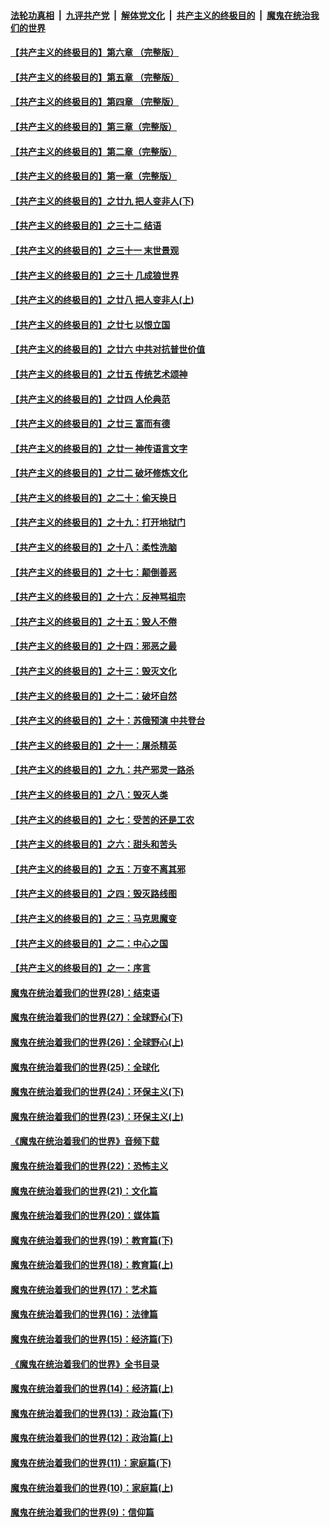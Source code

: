 ####  [法轮功真相](../../../../basic/blob/master/README.md?t=06190231) &nbsp;|&nbsp; [九评共产党](../../../../9ping.md/blob/master/README.md?t=06190231) &nbsp;|&nbsp; [解体党文化](../../../../jtdwh.md/blob/master/README.md?t=06190231)  &nbsp;|&nbsp; [共产主义的终极目的](../../../../gczydzjmd.md/blob/master/README.md?t=06190231) &nbsp;|&nbsp; [魔鬼在统治我们的世界](../../../../mgztzwmdsj.md/blob/master/README.md?t=06190231) 

#### [【共产主义的终极目的】第六章 （完整版）](../pages/nsc422/n11428913.md?t=06190231) 

#### [【共产主义的终极目的】第五章 （完整版）](../pages/nsc422/n11428912.md?t=06190231) 

#### [【共产主义的终极目的】第四章 （完整版）](../pages/nsc422/n11428907.md?t=06190231) 

#### [【共产主义的终极目的】第三章（完整版）](../pages/nsc422/n11428848.md?t=06190231) 

#### [【共产主义的终极目的】第二章（完整版）](../pages/nsc422/n11428831.md?t=06190231) 

#### [【共产主义的终极目的】第一章（完整版）](../pages/nsc422/n11417651.md?t=06190231) 

#### [【共产主义的终极目的】之廿九 把人变非人(下)](../pages/nsc422/n11344140.md?t=06190231) 

#### [【共产主义的终极目的】之三十二 结语](../pages/nsc422/n11360535.md?t=06190231) 

#### [【共产主义的终极目的】之三十一 末世景观](../pages/nsc422/n11351129.md?t=06190231) 

#### [【共产主义的终极目的】之三十 几成狼世界](../pages/nsc422/n11348280.md?t=06190231) 

#### [【共产主义的终极目的】之廿八 把人变非人(上)](../pages/nsc422/n11340492.md?t=06190231) 

#### [【共产主义的终极目的】之廿七 以恨立国](../pages/nsc422/n11336944.md?t=06190231) 

#### [【共产主义的终极目的】之廿六 中共对抗普世价值](../pages/nsc422/n11324785.md?t=06190231) 

#### [【共产主义的终极目的】之廿五 传统艺术颂神](../pages/nsc422/n11296396.md?t=06190231) 

#### [【共产主义的终极目的】之廿四 人伦典范](../pages/nsc422/n11296397.md?t=06190231) 

#### [【共产主义的终极目的】之廿三 富而有德](../pages/nsc422/n11283598.md?t=06190231) 

#### [【共产主义的终极目的】之廿一 神传语言文字](../pages/nsc422/n11263265.md?t=06190231) 

#### [【共产主义的终极目的】之廿二 破坏修炼文化](../pages/nsc422/n11245728.md?t=06190231) 

#### [【共产主义的终极目的】之二十：偷天换日](../pages/nsc422/n11238846.md?t=06190231) 

#### [【共产主义的终极目的】之十九：打开地狱门](../pages/nsc422/n11206376.md?t=06190231) 

#### [【共产主义的终极目的】之十八：柔性洗脑](../pages/nsc422/n11199994.md?t=06190231) 

#### [【共产主义的终极目的】之十七：颠倒善恶](../pages/nsc422/n11179782.md?t=06190231) 

#### [【共产主义的终极目的】之十六：反神骂祖宗](../pages/nsc422/n11166798.md?t=06190231) 

#### [【共产主义的终极目的】之十五：毁人不倦](../pages/nsc422/n11166792.md?t=06190231) 

#### [【共产主义的终极目的】之十四：邪恶之最](../pages/nsc422/n11150249.md?t=06190231) 

#### [【共产主义的终极目的】之十三：毁灭文化](../pages/nsc422/n11135227.md?t=06190231) 

#### [【共产主义的终极目的】之十二：破坏自然](../pages/nsc422/n11135214.md?t=06190231) 

#### [【共产主义的终极目的】之十：苏俄预演 中共登台](../pages/nsc422/n11118424.md?t=06190231) 

#### [【共产主义的终极目的】之十一：屠杀精英](../pages/nsc422/n11118442.md?t=06190231) 

#### [【共产主义的终极目的】之九：共产邪灵一路杀](../pages/nsc422/n11114139.md?t=06190231) 

#### [【共产主义的终极目的】之八：毁灭人类](../pages/nsc422/n11108503.md?t=06190231) 

#### [【共产主义的终极目的】之七：受苦的还是工农](../pages/nsc422/n11101809.md?t=06190231) 

#### [【共产主义的终极目的】之六：甜头和苦头](../pages/nsc422/n11096971.md?t=06190231) 

#### [【共产主义的终极目的】之五：万变不离其邪](../pages/nsc422/n11091285.md?t=06190231) 

#### [【共产主义的终极目的】之四：毁灭路线图](../pages/nsc422/n11086284.md?t=06190231) 

#### [【共产主义的终极目的】之三：马克思魔变](../pages/nsc422/n11061941.md?t=06190231) 

#### [【共产主义的终极目的】之二：中心之国](../pages/nsc422/n11047728.md?t=06190231) 

#### [【共产主义的终极目的】之一：序言](../pages/nsc422/n11086077.md?t=06190231) 

#### [魔鬼在统治着我们的世界(28)：结束语](../pages/nsc422/n10936246.md?t=06190231) 

#### [魔鬼在统治着我们的世界(27)：全球野心(下)](../pages/nsc422/n10928319.md?t=06190231) 

#### [魔鬼在统治着我们的世界(26)：全球野心(上)](../pages/nsc422/n10900318.md?t=06190231) 

#### [魔鬼在统治着我们的世界(25)：全球化](../pages/nsc422/n10788205.md?t=06190231) 

#### [魔鬼在统治着我们的世界(24)：环保主义(下)](../pages/nsc422/n10695307.md?t=06190231) 

#### [魔鬼在统治着我们的世界(23)：环保主义(上)](../pages/nsc422/n10688613.md?t=06190231) 

#### [《魔鬼在统治着我们的世界》音频下载](../pages/nsc422/n10635553.md?t=06190231) 

#### [魔鬼在统治着我们的世界(22)：恐怖主义](../pages/nsc422/n10614727.md?t=06190231) 

#### [魔鬼在统治着我们的世界(21)：文化篇](../pages/nsc422/n10597706.md?t=06190231) 

#### [魔鬼在统治着我们的世界(20)：媒体篇](../pages/nsc422/n10586579.md?t=06190231) 

#### [魔鬼在统治着我们的世界(19)：教育篇(下)](../pages/nsc422/n10564808.md?t=06190231) 

#### [魔鬼在统治着我们的世界(18)：教育篇(上)](../pages/nsc422/n10526970.md?t=06190231) 

#### [魔鬼在统治着我们的世界(17)：艺术篇](../pages/nsc422/n10499093.md?t=06190231) 

#### [魔鬼在统治着我们的世界(16)：法律篇](../pages/nsc422/n10485969.md?t=06190231) 

#### [魔鬼在统治着我们的世界(15)：经济篇(下)](../pages/nsc422/n10469975.md?t=06190231) 

#### [《魔鬼在统治着我们的世界》全书目录](../pages/nsc422/n10464261.md?t=06190231) 

#### [魔鬼在统治着我们的世界(14)：经济篇(上)](../pages/nsc422/n10457370.md?t=06190231) 

#### [魔鬼在统治着我们的世界(13)：政治篇(下)](../pages/nsc422/n10448270.md?t=06190231) 

#### [魔鬼在统治着我们的世界(12)：政治篇(上)](../pages/nsc422/n10444576.md?t=06190231) 

#### [魔鬼在统治着我们的世界(11)：家庭篇(下)](../pages/nsc422/n10440961.md?t=06190231) 

#### [魔鬼在统治着我们的世界(10)：家庭篇(上)](../pages/nsc422/n10435448.md?t=06190231) 

#### [魔鬼在统治着我们的世界(9)：信仰篇](../pages/nsc422/n10432159.md?t=06190231) 


